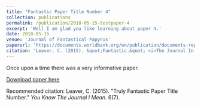 ```yaml
---
title: "Fantastic Paper Title Number 4"
collection: publications
permalink: /publication/2018-05-15-testpaper-4
excerpt: 'Well I am glad you like learning about paper 4.'
date: 2018-05-15
venue: 'Journal of Fantastical Papyrus'
paperurl: 'https://documents.worldbank.org/en/publication/documents-reports/documentdetail/440111599837928395/recruitment-effort-and-retention-effects-of-performance-contracts-for-civil-servants-experimental-evidence-from-rwandan-primary-schools'
citation: 'Leaver, C. (2015). &quot;Fantastic.&quot; <i>The Journal In Question</i>. 1(2).'
---
```

Once upon a time there was a very informative paper.

[Download paper here](https://documents.worldbank.org/en/publication/documents-reports/documentdetail/440111599837928395/recruitment-effort-and-retention-effects-of-performance-contracts-for-civil-servants-experimental-evidence-from-rwandan-primary-schools)

Recommended citation: Leaver, C. (2015). "Truly Fantastic Paper Title Number." <i>You Know The Journal I Mean</i>. 6(7).
